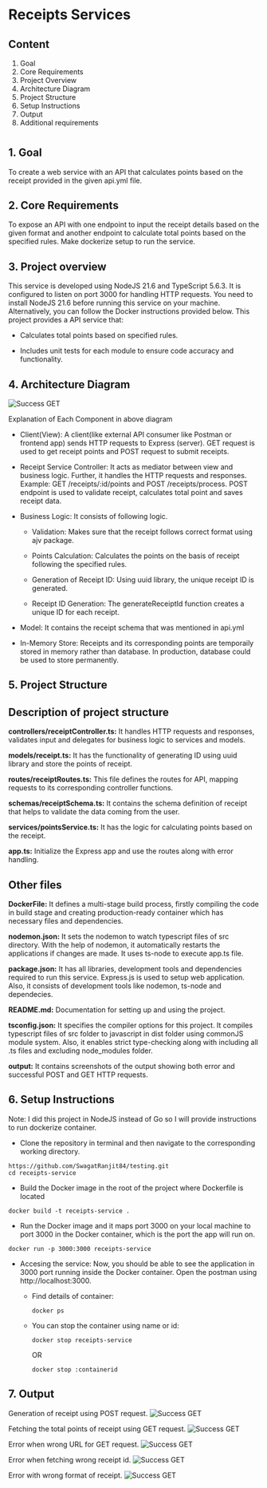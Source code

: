 # **Receipts Services**

## **Content**

1. Goal
2. Core Requirements
3. Project Overview
4. Architecture Diagram
5. Project Structure
6. Setup Instructions
7. Output
8. Additional requirements

#

## **1. Goal**

To create a web service with an API that calculates points based on the receipt provided in the given api.yml file.

## **2. Core Requirements**

To expose an API with one endpoint to input the receipt details based on the given format and another endpoint to calculate total points based on the specified rules.
Make dockerize setup to run the service.

## **3. Project overview**

This service is developed using NodeJS 21.6 and TypeScript 5.6.3. It is configured to listen on port 3000 for handling HTTP requests. You need to install NodeJS 21.6 before running this service on your machine. Alternatively, you can follow the Docker instructions provided below. This project provides a API service that:

- Calculates total points based on specified rules.

- Includes unit tests for each module to ensure code accuracy and functionality.

## **4. Architecture Diagram**

![Success GET](/architecture.png)

Explanation of Each Component in above diagram

- Client(View): A client(like external API consumer like Postman or frontend app) sends HTTP requests to Express (server). GET request is used to get receipt points and POST request to submit receipts.

* Receipt Service Controller: It acts as mediator between view and business logic. Further, it handles the HTTP requests and responses. Example: GET /receipts/:id/points and POST /receipts/process. POST endpoint is used to validate receipt, calculates total point and saves receipt data.

* Business Logic: It consists of following logic.

  - Validation: Makes sure that the receipt follows correct format using ajv package.

  * Points Calculation: Calculates the points on the basis of receipt following the specified rules.

  * Generation of Receipt ID: Using uuid library, the unique receipt ID is generated.

  * Receipt ID Generation: The generateReceiptId function creates a unique ID for each receipt.

- Model: It contains the receipt schema that was mentioned in api.yml

- In-Memory Store: Receipts and its corresponding points are temporaily stored in memory rather than database. In production, database could be used to store permanently.

## **5. Project Structure**

<!-- Directory and files

1.  src
    - controllers
      - receiptController.ts
    - models
      - receipt.ts
    - routes
      - receiptRoutes.ts
    - schemas
      - receiptSchema.ts
    - services
      - pointsService.ts
    - app.ts
2.  .gitignore
3.  api.yml
4.  output
5.  DockerFile
6.  nodemon.json
7.  package.json
8.  tsconfig.json -->

## **Description of project structure**

**controllers/receiptController.ts:** It handles HTTP requests and responses, validates input and delegates for business logic to services and models.

**models/receipt.ts:** It has the functionality of generating ID using uuid library and store the points of receipt.

**routes/receiptRoutes.ts:** This file defines the routes for API, mapping requests to its corresponding controller functions.

**schemas/receiptSchema.ts:** It contains the schema definition of receipt that helps to validate the data coming from the user.

**services/pointsService.ts:** It has the logic for calculating points based on the receipt.

**app.ts:** Initialize the Express app and use the routes along with error handling.

## **Other files**

**DockerFile:** It defines a multi-stage build process, firstly compiling the code in build stage and creating production-ready container which has necessary files and dependencies.

**nodemon.json:** It sets the nodemon to watch typescript files of src directory. With the help of nodemon, it automatically restarts the applications if changes are made. It uses ts-node to execute app.ts file.

**package.json:** It has all libraries, development tools and dependencies required to run this service. Express.js is used to setup web application. Also, it consists of development tools like nodemon, ts-node and dependecies.

**README.md:** Documentation for setting up and using the project.

**tsconfig.json:** It specifies the compiler options for this project. It compiles typescript files of src folder to javascript in dist folder using commonJS module system. Also, it enables strict type-checking along with including all .ts files and excluding node_modules folder.

**output:** It contains screenshots of the output showing both error and successful POST and GET HTTP requests.

## **6. Setup Instructions**

Note: I did this project in NodeJS instead of Go so I will provide instructions to run dockerize container.

- Clone the repository in terminal and then navigate to the corresponding working directory.

```
https://github.com/SwagatRanjit84/testing.git
cd receipts-service
```

- Build the Docker image in the root of the project where Dockerfile is located

```
docker build -t receipts-service .
```

- Run the Docker image and it maps port 3000 on your local machine to port 3000 in the Docker container, which is the port the app will run on.

```
docker run -p 3000:3000 receipts-service
```

- Accesing the service: Now, you should be able to see the application in 3000 port running inside the Docker container. Open the postman using http://localhost:3000.

  - Find details of container:
    ```
    docker ps
    ```
  - You can stop the container using name or id:
    ```
    docker stop receipts-service
    ```
    OR
    ```
    docker stop :containerid
    ```

## **7. Output**

Generation of receipt using POST request.
![Success GET](/output/postSuccess.png)

Fetching the total points of receipt using GET request.
![Success GET](/output/getSuccess.png)

Error when wrong URL for GET request.
![Success GET](/output/error.png)

Error when fetching wrong receipt id.
![Success GET](/output/getError.png)

Error with wrong format of receipt.
![Success GET](/output/postError.png)
